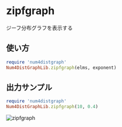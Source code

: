 zipfgraph
=========
ジーフ分布グラフを表示する

## 使い方

```ruby
require 'num4distgraph'
Num4DistGraphLib.zipfgraph(elms, exponent)
```

## 出力サンプル

```ruby
require 'num4distgraph'
Num4DistGraphLib.zipfgraph(10, 0.4)
```
![zipfgraph](images/zipfGraph.jpg)

